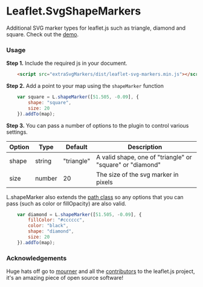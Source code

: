 # Leaflet.SvgShapeMarkers
Additional SVG marker types for leaflet.js such as triangle, diamond and square. Check out the [demo](http://rowanwins.github.io/Leaflet.SvgShapeMarkers/example/).

### Usage
**Step 1.** Include the required js in your document. 

```html
   	<script src="extraSvgMarkers/dist/leaflet-svg-markers.min.js"></script>
```

**Step 2.** Add a point to your map using the `shapeMarker` function

``` js
	var square = L.shapeMarker([51.505, -0.09], {
		shape: "square",
		size: 20
	}).addTo(map);
```

**Step 3.**
You can pass a number of options to the plugin to control various settings.

| Option        | Type         | Default      | Description   |
| ------------- |--------------|--------------|---------------|
| shape | string | "triangle" | A valid shape, one of "triangle" or "square" or "diamond" |
| size | number | 20 | The size of the svg marker in pixels |

L.shapeMarker also extends the [path class](http://leafletjs.com/reference.html#path) so any options that you can pass (such as color or fillOpacity) are also valid.

``` js
	var diamond = L.shapeMarker([51.505, -0.09], {
		fillColor: "#cccccc",
		color: "black",
		shape: "diamond",
		size: 20
	}).addTo(map);
```

### Acknowledgements
Huge hats off go to [mourner](https://github.com/mourner) and all the [contributors](https://github.com/Leaflet/Leaflet/graphs/contributors) to the leaflet.js project, it's an amazing piece of open source software!